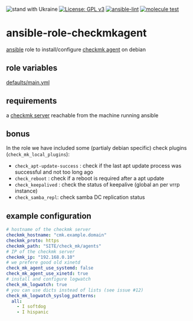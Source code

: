 ![stand with Ukraine](https://badgen.net/badge/support/UKRAINE/?color=0057B8&labelColor=FFD700)
[![License: GPL v3](https://img.shields.io/badge/License-GPL%20v3-blue.svg)](http://www.gnu.org/licenses/gpl-3.0)
[![ansible-lint](https://github.com/zerwes/ansible-role-checkmkagent/actions/workflows/lint.yml/badge.svg)](https://github.com/zerwes/ansible-role-checkmkagent/actions?query=workflow%3Aansible-lint)
[![molecule test](https://github.com/zerwes/ansible-role-checkmkagent/actions/workflows/molecule.yml/badge.svg)](https://github.com/zerwes/ansible-role-checkmkagent/actions/workflows/molecule.yml)

# ansible-role-checkmkagent

[ansible](https://www.ansible.com) role to install/configure [checkmk agent](https://checkmk.com/) on debian

## role variables

[defaults/main.yml](defaults/main.yml)

## requirements

a [checkmk server](https://checkmk.com/) reachable from the machine running ansible

## bonus

In the role we have included some (partialy debian specific) check plugins (`check_mk_local_plugins`):
  * `check_apt-update-success` : check if the last apt update process was successful and not too long ago
  * `check_reboot` : check if a reboot is required after a apt update
  * `check_keepalived` : check the status of keepalive (global an per vrrp instance)
  * `check_samba_repl`: check samba DC replication status

## example configuration

```yml
# hostname of the checkmk server
checkmk_hostname: "cmk.example.domain"
checkmk_proto: https
checkmk_path: "SITE/check_mk/agents"
# IP of the checkmk server
checkmk_ip: "192.168.0.10"
# we prefere good old xinetd
check_mk_agent_use_systemd: false
check_mk_agent_use_xinetd: true
# install and configure logwatch
check_mk_logwatch: true
# you can use dicts instead of lists (see issue #12)
check_mk_logwatch_syslog_patterns:
  all:
    - I softdog
    - I hispanic
```
